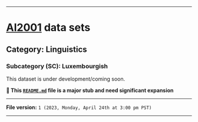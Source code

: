 
***

# [AI2001](https://github.com/seanpm2001/AI2001/) data sets

## Category: Linguistics

### Subcategory (SC): Luxembourgish

This dataset is under development/coming soon.

**🌱️ This [`README.md`](/README.md) file is a major stub and need significant expansion**

***

**File version:** `1 (2023, Monday, April 24th at 3:00 pm PST)`

***
